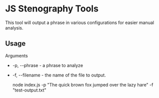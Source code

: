# JS Stenography Tools

This tool will output a phrase in various configurations for easier manual analysis.

## Usage

Arguments

+ -p, --phrase - a phrase to analyze
+ -f, --filename - the name of the file to output.

    node index.js -p "The quick brown fox jumped over the lazy hare" -f "test-output.txt"
